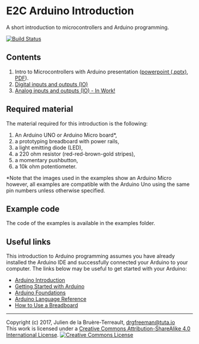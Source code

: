 # E2C Arduino Introduction

A short introduction to microcontrollers and Arduino programming.

[![Build Status](https://travis-ci.org/DrGFreeman/E2C-Arduino-Intro.svg?branch=master)](https://travis-ci.org/DrGFreeman/E2C-Arduino-Intro)

## Contents

1. Intro to Microcontrollers with Arduino presentation ([powerpoint (.pptx)](presentations/Intro-to-Microcontrollers-with-Arduino.pptx), [PDF](presentations/Intro-to-Microcontrollers-with-Arduino.pdf)).
1. [Digital inputs and outputs (IO)](DigitalIO.md)
1. [Analog inputs and outputs (IO) - In Work!](AnalogIO.md)

## Required material

The material required for this introduction is the following:
1. An Arduino UNO or Arduino Micro board*,
1. a prototyping breadboard with power rails,
1. a light emitting diode (LED),
1. a 220 ohm resistor (red-red-brown-gold stripes),
1. a momentary pushbutton,
1. a 10k ohm potentiometer.


\*Note that the images used in the examples show an Arduino Micro however, all examples are compatible with the Arduino Uno using the same pin numbers unless otherwise specified.

## Example code

The code of the examples is available in the examples folder.

## Useful links

This introduction to Arduino programming assumes you have already installed the Arduino IDE and successfully connected your Arduino to your computer. The links below may be useful to get started with your Arduino:

* [Arduino Introduction](https://www.arduino.cc/en/Guide/Introduction)
* [Getting Started with Arduino](https://www.arduino.cc/en/Guide/HomePage)
* [Arduino Foundations](https://www.arduino.cc/en/Tutorial/Foundations)
* [Arduino Language Reference](https://www.arduino.cc/en/Reference/HomePage)
* [How to Use a Breadboard](https://learn.sparkfun.com/tutorials/how-to-use-a-breadboard)

***

Copyright (c) 2017, Julien de la Bruère-Terreault, [drgfreeman@tuta.io](mailto:drgfreeman@tuta.io)  
This work is licensed under a <a rel="license" href="http://creativecommons.org/licenses/by-sa/4.0/">Creative Commons Attribution-ShareAlike 4.0 International License</a>.
<a rel="license" href="http://creativecommons.org/licenses/by-sa/4.0/"><img alt="Creative Commons License" style="border-width:0" src="https://i.creativecommons.org/l/by-sa/4.0/88x31.png" /></a>
